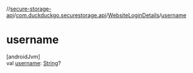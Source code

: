 //[secure-storage-api](../../../index.md)/[com.duckduckgo.securestorage.api](../index.md)/[WebsiteLoginDetails](index.md)/[username](username.md)

# username

[androidJvm]\
val [username](username.md): [String](https://kotlinlang.org/api/latest/jvm/stdlib/kotlin/-string/index.html)?
